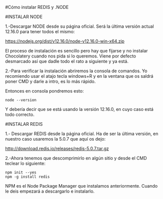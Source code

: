 #Cómo instalar REDIS y .NODE


#INSTALAR NODE

1.-Descargar NODE desde su página oficial. Será la última versión actual 12.16.0 para tener todos el mismo:

https://nodejs.org/dist/v12.16.0/node-v12.16.0-win-x64.zip

El proceso de instalación es sencillo pero hay que fijarse y no instalar Chocolatery cuando nos pida si lo queremos. Viene por defecto desmarcado así que dadle todo el rato a siguiente y ya está.

2.-Para verificar la instalación abriremos la consola de comandos. Yo recomiendo usar el atajo tecla windows+R y en la ventana que os saldrá poner CMD y darle a intro, es lo más rápido.

Entonces en consola pondremos esto:

	node --version

Y debería decir que se está usando la versión 12.16.0, en cuyo caso está todo correcto.



#INSTALAR REDIS

1.- Descargar REDIS desde la página oficial. Ha de ser la última versión, en nuestro caso usaremos la 5.0.7 que aquí os dejo:

http://download.redis.io/releases/redis-5.0.7.tar.gz

2.-Ahora tenemos que descomprimirlo en algún sitio y desde el CMD teclear lo siguiente:

	npm init --yes
	npm -g install redis

NPM es el Node Package Manager que instalamos anteriormente. Cuando le deis empezará a descargarlo e instalarlo.
